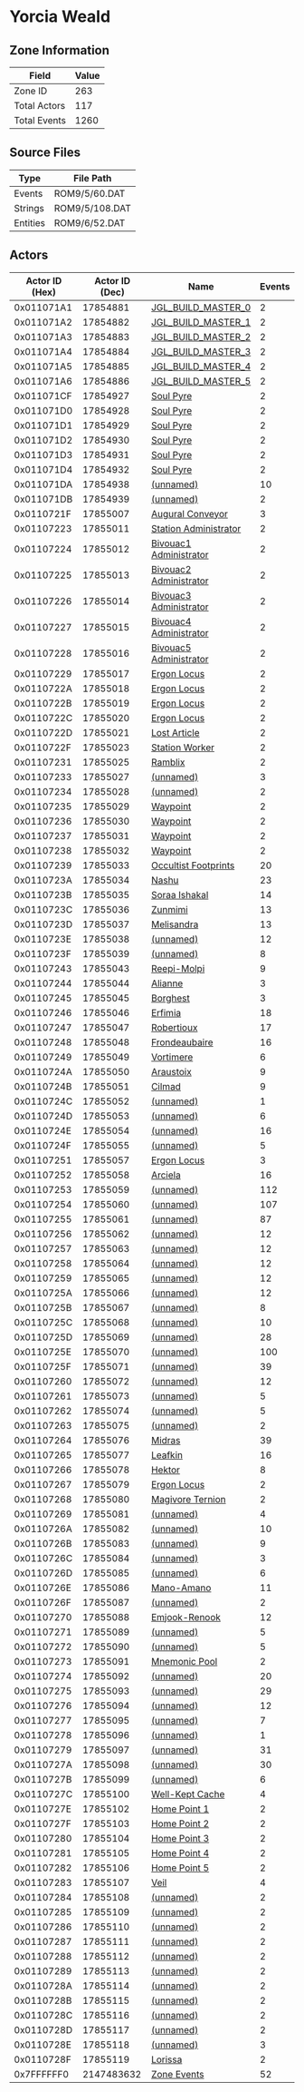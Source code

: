 # Yorcia Weald

## Zone Information

| Field        |   Value |
|--------------|---------|
| Zone ID      |     263 |
| Total Actors |     117 |
| Total Events |    1260 |

## Source Files

| Type     | File Path      |
|----------|----------------|
| Events   | ROM9/5/60.DAT  |
| Strings  | ROM9/5/108.DAT |
| Entities | ROM9/6/52.DAT  |

## Actors

| Actor ID (Hex)   |   Actor ID (Dec) | Name                                                                 |   Events |
|------------------|------------------|----------------------------------------------------------------------|----------|
| 0x011071A1       |         17854881 | [JGL_BUILD_MASTER_0](./17854881%20-%20JGL_BUILD_MASTER_0/)           |        2 |
| 0x011071A2       |         17854882 | [JGL_BUILD_MASTER_1](./17854882%20-%20JGL_BUILD_MASTER_1/)           |        2 |
| 0x011071A3       |         17854883 | [JGL_BUILD_MASTER_2](./17854883%20-%20JGL_BUILD_MASTER_2/)           |        2 |
| 0x011071A4       |         17854884 | [JGL_BUILD_MASTER_3](./17854884%20-%20JGL_BUILD_MASTER_3/)           |        2 |
| 0x011071A5       |         17854885 | [JGL_BUILD_MASTER_4](./17854885%20-%20JGL_BUILD_MASTER_4/)           |        2 |
| 0x011071A6       |         17854886 | [JGL_BUILD_MASTER_5](./17854886%20-%20JGL_BUILD_MASTER_5/)           |        2 |
| 0x011071CF       |         17854927 | [Soul Pyre](./17854927%20-%20Soul%20Pyre/)                           |        2 |
| 0x011071D0       |         17854928 | [Soul Pyre](./17854928%20-%20Soul%20Pyre/)                           |        2 |
| 0x011071D1       |         17854929 | [Soul Pyre](./17854929%20-%20Soul%20Pyre/)                           |        2 |
| 0x011071D2       |         17854930 | [Soul Pyre](./17854930%20-%20Soul%20Pyre/)                           |        2 |
| 0x011071D3       |         17854931 | [Soul Pyre](./17854931%20-%20Soul%20Pyre/)                           |        2 |
| 0x011071D4       |         17854932 | [Soul Pyre](./17854932%20-%20Soul%20Pyre/)                           |        2 |
| 0x011071DA       |         17854938 | [(unnamed)](./17854938/)                                             |       10 |
| 0x011071DB       |         17854939 | [(unnamed)](./17854939/)                                             |        2 |
| 0x0110721F       |         17855007 | [Augural Conveyor](./17855007%20-%20Augural%20Conveyor/)             |        3 |
| 0x01107223       |         17855011 | [Station Administrator](./17855011%20-%20Station%20Administrator/)   |        2 |
| 0x01107224       |         17855012 | [Bivouac1 Administrator](./17855012%20-%20Bivouac1%20Administrator/) |        2 |
| 0x01107225       |         17855013 | [Bivouac2 Administrator](./17855013%20-%20Bivouac2%20Administrator/) |        2 |
| 0x01107226       |         17855014 | [Bivouac3 Administrator](./17855014%20-%20Bivouac3%20Administrator/) |        2 |
| 0x01107227       |         17855015 | [Bivouac4 Administrator](./17855015%20-%20Bivouac4%20Administrator/) |        2 |
| 0x01107228       |         17855016 | [Bivouac5 Administrator](./17855016%20-%20Bivouac5%20Administrator/) |        2 |
| 0x01107229       |         17855017 | [Ergon Locus](./17855017%20-%20Ergon%20Locus/)                       |        2 |
| 0x0110722A       |         17855018 | [Ergon Locus](./17855018%20-%20Ergon%20Locus/)                       |        2 |
| 0x0110722B       |         17855019 | [Ergon Locus](./17855019%20-%20Ergon%20Locus/)                       |        2 |
| 0x0110722C       |         17855020 | [Ergon Locus](./17855020%20-%20Ergon%20Locus/)                       |        2 |
| 0x0110722D       |         17855021 | [Lost Article](./17855021%20-%20Lost%20Article/)                     |        2 |
| 0x0110722F       |         17855023 | [Station Worker](./17855023%20-%20Station%20Worker/)                 |        2 |
| 0x01107231       |         17855025 | [Ramblix](./17855025%20-%20Ramblix/)                                 |        2 |
| 0x01107233       |         17855027 | [(unnamed)](./17855027/)                                             |        3 |
| 0x01107234       |         17855028 | [(unnamed)](./17855028/)                                             |        2 |
| 0x01107235       |         17855029 | [Waypoint](./17855029%20-%20Waypoint/)                               |        2 |
| 0x01107236       |         17855030 | [Waypoint](./17855030%20-%20Waypoint/)                               |        2 |
| 0x01107237       |         17855031 | [Waypoint](./17855031%20-%20Waypoint/)                               |        2 |
| 0x01107238       |         17855032 | [Waypoint](./17855032%20-%20Waypoint/)                               |        2 |
| 0x01107239       |         17855033 | [Occultist Footprints](./17855033%20-%20Occultist%20Footprints/)     |       20 |
| 0x0110723A       |         17855034 | [Nashu](./17855034%20-%20Nashu/)                                     |       23 |
| 0x0110723B       |         17855035 | [Soraa Ishakal](./17855035%20-%20Soraa%20Ishakal/)                   |       14 |
| 0x0110723C       |         17855036 | [Zunmimi](./17855036%20-%20Zunmimi/)                                 |       13 |
| 0x0110723D       |         17855037 | [Melisandra](./17855037%20-%20Melisandra/)                           |       13 |
| 0x0110723E       |         17855038 | [(unnamed)](./17855038/)                                             |       12 |
| 0x0110723F       |         17855039 | [(unnamed)](./17855039/)                                             |        8 |
| 0x01107243       |         17855043 | [Reepi-Molpi](./17855043%20-%20Reepi-Molpi/)                         |        9 |
| 0x01107244       |         17855044 | [Alianne](./17855044%20-%20Alianne/)                                 |        3 |
| 0x01107245       |         17855045 | [Borghest](./17855045%20-%20Borghest/)                               |        3 |
| 0x01107246       |         17855046 | [Erfimia](./17855046%20-%20Erfimia/)                                 |       18 |
| 0x01107247       |         17855047 | [Robertioux](./17855047%20-%20Robertioux/)                           |       17 |
| 0x01107248       |         17855048 | [Frondeaubaire](./17855048%20-%20Frondeaubaire/)                     |       16 |
| 0x01107249       |         17855049 | [Vortimere](./17855049%20-%20Vortimere/)                             |        6 |
| 0x0110724A       |         17855050 | [Araustoix](./17855050%20-%20Araustoix/)                             |        9 |
| 0x0110724B       |         17855051 | [Cilmad](./17855051%20-%20Cilmad/)                                   |        9 |
| 0x0110724C       |         17855052 | [(unnamed)](./17855052/)                                             |        1 |
| 0x0110724D       |         17855053 | [(unnamed)](./17855053/)                                             |        6 |
| 0x0110724E       |         17855054 | [(unnamed)](./17855054/)                                             |       16 |
| 0x0110724F       |         17855055 | [(unnamed)](./17855055/)                                             |        5 |
| 0x01107251       |         17855057 | [Ergon Locus](./17855057%20-%20Ergon%20Locus/)                       |        3 |
| 0x01107252       |         17855058 | [Arciela](./17855058%20-%20Arciela/)                                 |       16 |
| 0x01107253       |         17855059 | [(unnamed)](./17855059/)                                             |      112 |
| 0x01107254       |         17855060 | [(unnamed)](./17855060/)                                             |      107 |
| 0x01107255       |         17855061 | [(unnamed)](./17855061/)                                             |       87 |
| 0x01107256       |         17855062 | [(unnamed)](./17855062/)                                             |       12 |
| 0x01107257       |         17855063 | [(unnamed)](./17855063/)                                             |       12 |
| 0x01107258       |         17855064 | [(unnamed)](./17855064/)                                             |       12 |
| 0x01107259       |         17855065 | [(unnamed)](./17855065/)                                             |       12 |
| 0x0110725A       |         17855066 | [(unnamed)](./17855066/)                                             |       12 |
| 0x0110725B       |         17855067 | [(unnamed)](./17855067/)                                             |        8 |
| 0x0110725C       |         17855068 | [(unnamed)](./17855068/)                                             |       10 |
| 0x0110725D       |         17855069 | [(unnamed)](./17855069/)                                             |       28 |
| 0x0110725E       |         17855070 | [(unnamed)](./17855070/)                                             |      100 |
| 0x0110725F       |         17855071 | [(unnamed)](./17855071/)                                             |       39 |
| 0x01107260       |         17855072 | [(unnamed)](./17855072/)                                             |       12 |
| 0x01107261       |         17855073 | [(unnamed)](./17855073/)                                             |        5 |
| 0x01107262       |         17855074 | [(unnamed)](./17855074/)                                             |        5 |
| 0x01107263       |         17855075 | [(unnamed)](./17855075/)                                             |        2 |
| 0x01107264       |         17855076 | [Midras](./17855076%20-%20Midras/)                                   |       39 |
| 0x01107265       |         17855077 | [Leafkin](./17855077%20-%20Leafkin/)                                 |       16 |
| 0x01107266       |         17855078 | [Hektor](./17855078%20-%20Hektor/)                                   |        8 |
| 0x01107267       |         17855079 | [Ergon Locus](./17855079%20-%20Ergon%20Locus/)                       |        2 |
| 0x01107268       |         17855080 | [Magivore Ternion](./17855080%20-%20Magivore%20Ternion/)             |        2 |
| 0x01107269       |         17855081 | [(unnamed)](./17855081/)                                             |        4 |
| 0x0110726A       |         17855082 | [(unnamed)](./17855082/)                                             |       10 |
| 0x0110726B       |         17855083 | [(unnamed)](./17855083/)                                             |        9 |
| 0x0110726C       |         17855084 | [(unnamed)](./17855084/)                                             |        3 |
| 0x0110726D       |         17855085 | [(unnamed)](./17855085/)                                             |        6 |
| 0x0110726E       |         17855086 | [Mano-Amano](./17855086%20-%20Mano-Amano/)                           |       11 |
| 0x0110726F       |         17855087 | [(unnamed)](./17855087/)                                             |        2 |
| 0x01107270       |         17855088 | [Emjook-Renook](./17855088%20-%20Emjook-Renook/)                     |       12 |
| 0x01107271       |         17855089 | [(unnamed)](./17855089/)                                             |        5 |
| 0x01107272       |         17855090 | [(unnamed)](./17855090/)                                             |        5 |
| 0x01107273       |         17855091 | [Mnemonic Pool](./17855091%20-%20Mnemonic%20Pool/)                   |        2 |
| 0x01107274       |         17855092 | [(unnamed)](./17855092/)                                             |       20 |
| 0x01107275       |         17855093 | [(unnamed)](./17855093/)                                             |       29 |
| 0x01107276       |         17855094 | [(unnamed)](./17855094/)                                             |       12 |
| 0x01107277       |         17855095 | [(unnamed)](./17855095/)                                             |        7 |
| 0x01107278       |         17855096 | [(unnamed)](./17855096/)                                             |        1 |
| 0x01107279       |         17855097 | [(unnamed)](./17855097/)                                             |       31 |
| 0x0110727A       |         17855098 | [(unnamed)](./17855098/)                                             |       30 |
| 0x0110727B       |         17855099 | [(unnamed)](./17855099/)                                             |        6 |
| 0x0110727C       |         17855100 | [Well-Kept Cache](./17855100%20-%20Well-Kept%20Cache/)               |        4 |
| 0x0110727E       |         17855102 | [Home Point 1](./17855102%20-%20Home%20Point%201/)                   |        2 |
| 0x0110727F       |         17855103 | [Home Point 2](./17855103%20-%20Home%20Point%202/)                   |        2 |
| 0x01107280       |         17855104 | [Home Point 3](./17855104%20-%20Home%20Point%203/)                   |        2 |
| 0x01107281       |         17855105 | [Home Point 4](./17855105%20-%20Home%20Point%204/)                   |        2 |
| 0x01107282       |         17855106 | [Home Point 5](./17855106%20-%20Home%20Point%205/)                   |        2 |
| 0x01107283       |         17855107 | [Veil](./17855107%20-%20Veil/)                                       |        4 |
| 0x01107284       |         17855108 | [(unnamed)](./17855108/)                                             |        2 |
| 0x01107285       |         17855109 | [(unnamed)](./17855109/)                                             |        2 |
| 0x01107286       |         17855110 | [(unnamed)](./17855110/)                                             |        2 |
| 0x01107287       |         17855111 | [(unnamed)](./17855111/)                                             |        2 |
| 0x01107288       |         17855112 | [(unnamed)](./17855112/)                                             |        2 |
| 0x01107289       |         17855113 | [(unnamed)](./17855113/)                                             |        2 |
| 0x0110728A       |         17855114 | [(unnamed)](./17855114/)                                             |        2 |
| 0x0110728B       |         17855115 | [(unnamed)](./17855115/)                                             |        2 |
| 0x0110728C       |         17855116 | [(unnamed)](./17855116/)                                             |        2 |
| 0x0110728D       |         17855117 | [(unnamed)](./17855117/)                                             |        2 |
| 0x0110728E       |         17855118 | [(unnamed)](./17855118/)                                             |        3 |
| 0x0110728F       |         17855119 | [Lorissa](./17855119%20-%20Lorissa/)                                 |        2 |
| 0x7FFFFFF0       |       2147483632 | [Zone Events](./Zone%20Events/)                                      |       52 |